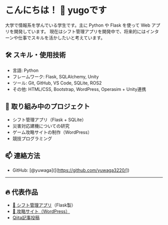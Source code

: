 # こんにちは！ 👋 yugoです

大学で情報系を学んでいる学生です。主に Python や Flask を使って Web アプリを開発しています。
現在はシフト管理アプリを開発中で、将来的にはインターンや仕事でスキルを活かしたいと考えています。

## 🛠 スキル・使用技術

- 言語: Python
- フレームワーク: Flask, SQLAlchemy, Unity
- ツール: Git, GitHub, VS Code, SQLite, ROS2
- その他: HTML/CSS, Bootstrap, WordPress, Operasim + Unity連携

## 📌 取り組み中のプロジェクト

- シフト管理アプリ（Flask + SQLite）
- 災害対応建機についての研究
- ゲーム攻略サイトの制作（WordPress）
- 競技プログラミング

## 📫 連絡方法

- GitHub: [@yuwaga]([(https://github.com/yuwaga3220/])

---

## 🔥 代表作品

- [📅 シフト管理アプリ](ここにURLを添付)（Flask製）
- [📖 攻略サイト（WordPress）](https://yuwango.com)
- [Qiita記事投稿](https://qiita.com/youwuzhangze)

<!--
**yuwaga3220/yuwaga3220** is a ✨ _special_ ✨ repository because its `README.md` (this file) appears on your GitHub profile.

Here are some ideas to get you started:

- 🔭 I’m currently working on ...
- 🌱 I’m currently learning ...

-->
